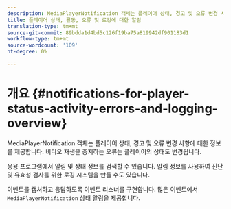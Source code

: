 ```yaml
---
description: MediaPlayerNotification 객체는 플레이어 상태, 경고 및 오류 변경 사항에 대한 정보를 제공합니다. 비디오 재생을 중지하는 오류는 플레이어의 상태도 변경됩니다.
title: 플레이어 상태, 활동, 오류 및 로깅에 대한 알림
translation-type: tm+mt
source-git-commit: 89bdda1d4bd5c126f19ba75a819942df901183d1
workflow-type: tm+mt
source-wordcount: '109'
ht-degree: 0%

---
```



# 개요 {#notifications-for-player-status-activity-errors-and-logging-overview}

MediaPlayerNotification 객체는 플레이어 상태, 경고 및 오류 변경 사항에 대한 정보를 제공합니다. 비디오 재생을 중지하는 오류는 플레이어의 상태도 변경됩니다.

응용 프로그램에서 알림 및 상태 정보를 검색할 수 있습니다. 알림 정보를 사용하여 진단 및 유효성 검사를 위한 로깅 시스템을 만들 수도 있습니다.

이벤트를 캡처하고 응답하도록 이벤트 리스너를 구현합니다. 많은 이벤트에서 `MediaPlayerNotification` 상태 알림을 제공합니다.